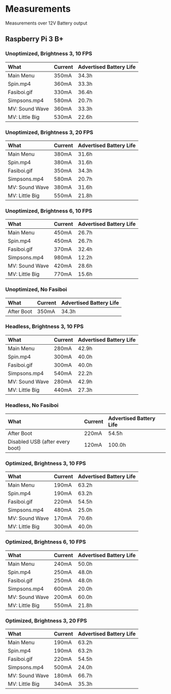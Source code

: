 # Measurements
Measurements over 12V Battery output

## Raspberry Pi 3 B+
### Unoptimized, Brightness 3, 10 FPS

| What           | Current | Advertised Battery Life |
| :------------- | :------ | :---------------------- |
| Main Menu      | 350mA   | 34.3h                   |
| Spin.mp4       | 360mA   | 33.3h                   |
| Fasiboi.gif    | 330mA   | 36.4h                   |
| Simpsons.mp4   | 580mA   | 20.7h                   |
| MV: Sound Wave | 360mA   | 33.3h                   |
| MV: Little Big | 530mA   | 22.6h                   |

### Unoptimized, Brightness 3, 20 FPS

| What           | Current | Advertised Battery Life |
| :------------- | :------ | :---------------------- |
| Main Menu      | 380mA   | 31.6h                   |
| Spin.mp4       | 380mA   | 31.6h                   |
| Fasiboi.gif    | 350mA   | 34.3h                   |
| Simpsons.mp4   | 580mA   | 20.7h                   |
| MV: Sound Wave | 380mA   | 31.6h                   |
| MV: Little Big | 550mA   | 21.8h                   |


### Unoptimized, Brightness 6, 10 FPS

| What           | Current | Advertised Battery Life |
| :------------- | :------ | :---------------------- |
| Main Menu      | 450mA   | 26.7h                   |
| Spin.mp4       | 450mA   | 26.7h                   |
| Fasiboi.gif    | 370mA   | 32.4h                   |
| Simpsons.mp4   | 980mA   | 12.2h                   |
| MV: Sound Wave | 420mA   | 28.6h                   |
| MV: Little Big | 770mA   | 15.6h                   |

### Unoptimized, No Fasiboi
| What       | Current | Advertised Battery Life |
| :--------- | :------ | :---------------------- |
| After Boot | 350mA   | 34.3h                   |

### Headless, Brightness 3, 10 FPS
| What           | Current | Advertised Battery Life |
| :------------- | :------ | :---------------------- |
| Main Menu      | 280mA   | 42.9h                   |
| Spin.mp4       | 300mA   | 40.0h                   |
| Fasiboi.gif    | 300mA   | 40.0h                   |
| Simpsons.mp4   | 540mA   | 22.2h                   |
| MV: Sound Wave | 280mA   | 42.9h                   |
| MV: Little Big | 440mA   | 27.3h                   |

### Headless, No Fasiboi
| What                            | Current | Advertised Battery Life |
| :------------------------------ | :------ | :---------------------- |
| After Boot                      | 220mA   | 54.5h                   |
| Disabled USB (after every boot) | 120mA   | 100.0h                  |

### Optimized, Brightness 3, 10 FPS
| What           | Current | Advertised Battery Life |
| :------------- | :------ | :---------------------- |
| Main Menu      | 190mA   | 63.2h                   |
| Spin.mp4       | 190mA   | 63.2h                   |
| Fasiboi.gif    | 220mA   | 54.5h                   |
| Simpsons.mp4   | 480mA   | 25.0h                   |
| MV: Sound Wave | 170mA   | 70.6h                   |
| MV: Little Big | 300mA   | 40.0h                   |

### Optimized, Brightness 6, 10 FPS
| What           | Current | Advertised Battery Life |
| :------------- | :------ | :---------------------- |
| Main Menu      | 240mA   | 50.0h                   |
| Spin.mp4       | 250mA   | 48.0h                   |
| Fasiboi.gif    | 250mA   | 48.0h                   |
| Simpsons.mp4   | 600mA   | 20.0h                   |
| MV: Sound Wave | 200mA   | 60.0h                   |
| MV: Little Big | 550mA   | 21.8h                   |

### Optimized, Brightness 3, 20 FPS
| What           | Current | Advertised Battery Life |
| :------------- | :------ | :---------------------- |
| Main Menu      | 190mA   | 63.2h                   |
| Spin.mp4       | 190mA   | 63.2h                   |
| Fasiboi.gif    | 220mA   | 54.5h                   |
| Simpsons.mp4   | 500mA   | 24.0h                   |
| MV: Sound Wave | 180mA   | 66.7h                   |
| MV: Little Big | 340mA   | 35.3h                   |
